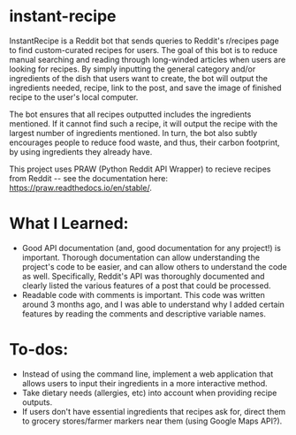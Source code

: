 # instant-recipe

InstantRecipe is a Reddit bot that sends queries to Reddit's r/recipes page to find custom-curated recipes for users. The goal of this bot is to reduce manual searching and reading through long-winded articles when users are looking for recipes. By simply inputting the general category and/or ingredients of the dish that users want to create, the bot will output the ingredients needed, recipe, link to the post, and save the image of finished recipe to the user's local computer.

The bot ensures that all recipes outputted includes the ingredients mentioned. If it cannot find such a recipe, it will output the recipe with the largest number of ingredients mentioned. In turn, the bot also subtly encourages people to reduce food waste, and thus, their carbon footprint, by using ingredients they already have.

This project uses PRAW (Python Reddit API Wrapper) to recieve recipes from Reddit -- see the documentation here: https://praw.readthedocs.io/en/stable/.

# What I Learned:
* Good API documentation (and, good documentation for any project!) is important. Thorough documentation can allow understanding the project's code to be easier, and can allow others to understand the code as well. Specifically, Reddit's API was thoroughly documented and clearly listed the various features of a post that could be processed.
* Readable code with comments is important. This code was written around 3 months ago, and I was able to understand why I added certain features by reading the comments and descriptive variable names.

# To-dos:
* Instead of using the command line, implement a web application that allows users to input their ingredients in a more interactive method.
* Take dietary needs (allergies, etc) into account when providing recipe outputs.
* If users don't have essential ingredients that recipes ask for, direct them to grocery stores/farmer markers near them (using Google Maps API?). 

